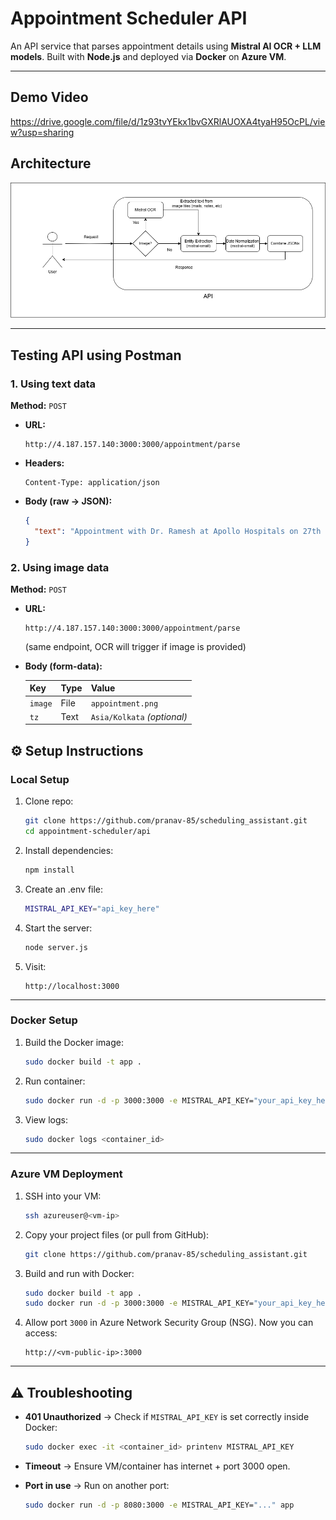 # Appointment Scheduler API

An API service that parses appointment details using **Mistral AI OCR + LLM models**.
Built with **Node.js** and deployed via **Docker** on **Azure VM**.

---
## Demo Video
https://drive.google.com/file/d/1z93tvYEkx1bvGXRlAUOXA4tyaH95OcPL/view?usp=sharing


## Architecture
![architecture image](./imgs/architecture.png)

---

## Testing API using Postman

### 1. Using text data
**Method:** `POST`

* **URL:**

  ```
  http://4.187.157.140:3000:3000/appointment/parse
  ```


* **Headers:**

  ```
  Content-Type: application/json
  ```

* **Body (raw → JSON):**

  ```json
  {
    "text": "Appointment with Dr. Ramesh at Apollo Hospitals on 27th September at 5 PM"
  }
  ```
### 2. Using image data
**Method:** `POST`

* **URL:**

  ```
  http://4.187.157.140:3000:3000/appointment/parse
  ```

  (same endpoint, OCR will trigger if image is provided)

* **Body (form-data):**

  | Key     | Type | Value                       |
  | ------- | ---- | --------------------------- |
  | `image` | File | `appointment.png`           |
  | `tz`    | Text | `Asia/Kolkata` *(optional)* |

## ⚙️ Setup Instructions

### Local Setup

1. Clone repo:

   ```bash
   git clone https://github.com/pranav-85/scheduling_assistant.git
   cd appointment-scheduler/api
   ```
2. Install dependencies:

   ```bash
   npm install
   ```
3. Create an .env file:

   ```bash
   MISTRAL_API_KEY="api_key_here"
   ```
4. Start the server:

   ```bash
   node server.js
   ```
5. Visit:

   ```
   http://localhost:3000
   ```

---

### Docker Setup

1. Build the Docker image:

   ```bash
   sudo docker build -t app .
   ```
2. Run container:

   ```bash
   sudo docker run -d -p 3000:3000 -e MISTRAL_API_KEY="your_api_key_here" app
   ```
3. View logs:

   ```bash
   sudo docker logs <container_id>
   ```

---

### Azure VM Deployment

1. SSH into your VM:

   ```bash
   ssh azureuser@<vm-ip>
   ```
2. Copy your project files (or pull from GitHub):

   ```bash
   git clone https://github.com/pranav-85/scheduling_assistant.git
   ```
3. Build and run with Docker:

   ```bash
   sudo docker build -t app .
   sudo docker run -d -p 3000:3000 -e MISTRAL_API_KEY="your_api_key_here" app
   ```
4. Allow port `3000` in Azure Network Security Group (NSG).
   Now you can access:

   ```
   http://<vm-public-ip>:3000
   ```
---

## ⚠️ Troubleshooting

* **401 Unauthorized** → Check if `MISTRAL_API_KEY` is set correctly inside Docker:

  ```bash
  sudo docker exec -it <container_id> printenv MISTRAL_API_KEY
  ```
* **Timeout** → Ensure VM/container has internet + port 3000 open.
* **Port in use** → Run on another port:

  ```bash
  sudo docker run -d -p 8080:3000 -e MISTRAL_API_KEY="..." app
  ```
